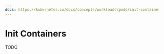 ```yaml
---
docs: https://kubernetes.io/docs/concepts/workloads/pods/init-containers/
---
```

# Init Containers

TODO